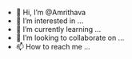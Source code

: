 - 👋 Hi, I’m @Amrithava
- 👀 I’m interested in ...
- 🌱 I’m currently learning ...
- 💞️ I’m looking to collaborate on ...
- 📫 How to reach me ...

<!---
Amrithava/Amrithava is a ✨ special ✨ repository because its `README.md` (this file) appears on your GitHub profile.
You can click the Preview link to take a look at your changes.
--->

